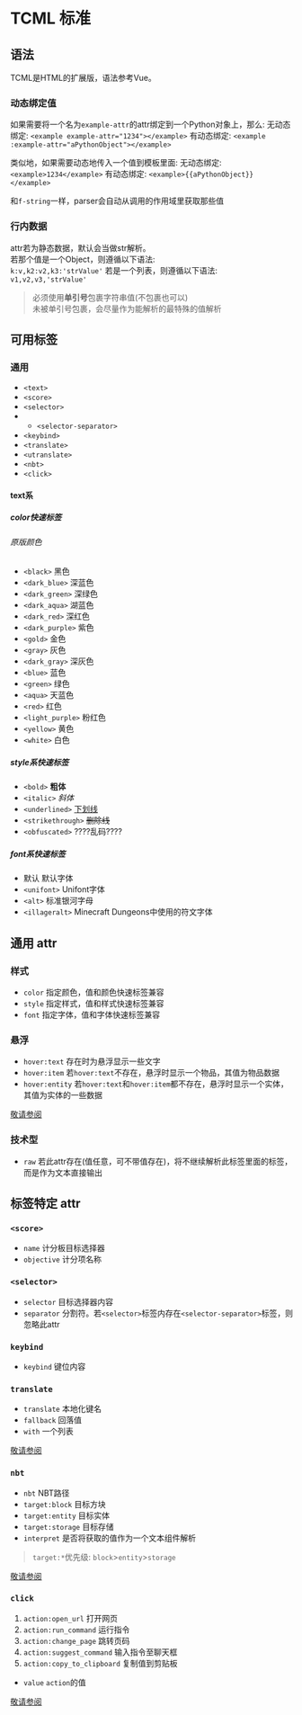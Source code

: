 # TCML 标准

## 语法

TCML是HTML的扩展版，语法参考Vue。

### 动态绑定值

如果需要将一个名为`example-attr`的attr绑定到一个Python对象上，那么:
无动态绑定: `<example example-attr="1234"></example>`
有动态绑定: `<example :example-attr="aPythonObject"></example>`

类似地，如果需要动态地传入一个值到模板里面:
无动态绑定: `<example>1234</example>`
有动态绑定: `<example>{{aPythonObject}}</example>`

和`f-string`一样，parser会自动从调用的作用域里获取那些值

### 行内数据

attr若为静态数据，默认会当做str解析。  
若那个值是一个Object，则遵循以下语法:  
`k:v,k2:v2,k3:'strValue'` 
若是一个列表，则遵循以下语法:  
`v1,v2,v3,'strValue'`

> 必须使用**单引号**包裹字符串值(不包裹也可以)  
> 未被单引号包裹，会尽量作为能解析的最特殊的值解析

## 可用标签

### 通用

- `<text>`
- `<score>`
- `<selector>`
- - `<selector-separator>`
- `<keybind>`
- `<translate>`
- `<utranslate>`
- `<nbt>`
- `<click>`

#### text系

##### color快速标签

###### 原版颜色

- `<black>` 黑色  
- `<dark_blue>` 深蓝色  
- `<dark_green>` 深绿色  
- `<dark_aqua>` 湖蓝色  
- `<dark_red>` 深红色  
- `<dark_purple>` 紫色  
- `<gold>` 金色  
- `<gray>` 灰色  
- `<dark_gray>` 深灰色  
- `<blue>` 蓝色  
- `<green>` 绿色  
- `<aqua>` 天蓝色  
- `<red>` 红色  
- `<light_purple>` 粉红色  
- `<yellow>` 黄色  
- `<white>` 白色

##### style系快速标签

- `<bold>` **粗体**
- `<italic>` *斜体*
- `<underlined>` <u>下划线</u>
- `<strikethrough>` ~~删除线~~
- `<obfuscated>` ????乱码????

##### font系快速标签

- 默认 默认字体
- `<unifont>` Unifont字体
- `<alt>` 标准银河字母
- `<illageralt>` Minecraft Dungeons中使用的符文字体

## 通用 attr

### 样式

- `color` 指定颜色，值和颜色快速标签兼容
- `style` 指定样式，值和样式快速标签兼容
- `font` 指定字体，值和字体快速标签兼容

### 悬浮

- `hover:text` 存在时为悬浮显示一些文字
- `hover:item` 若`hover:text`不存在，悬浮时显示一个物品，其值为物品数据
- `hover:entity` 若`hover:text`和`hover:item`都不存在，悬浮时显示一个实体，其值为实体的一些数据
  
[敬请参阅](https://zh.minecraft.wiki/w/Tutorial:%E6%96%87%E6%9C%AC%E7%BB%84%E4%BB%B6#%E6%82%AC%E5%81%9C%E4%BA%8B%E4%BB%B6%EF%BC%9AhoverEvent)

### 技术型

- `raw` 若此attr存在(值任意，可不带值存在)，将不继续解析此标签里面的标签，而是作为文本直接输出

## 标签特定 attr

### `<score>`

- `name` 计分板目标选择器
- `objective` 计分项名称

### `<selector>`

- `selector` 目标选择器内容
- `separator` 分割符。若`<selector>`标签内存在`<selector-separator>`标签，则忽略此attr

### `keybind`

- `keybind` 键位内容

### `translate`

- `translate` 本地化键名
- `fallback` 回落值
- `with` 一个列表

[敬请参阅](https://zh.minecraft.wiki/w/Tutorial:%E6%96%87%E6%9C%AC%E7%BB%84%E4%BB%B6#%E6%8C%89%E9%94%AE%E9%94%AE%E4%BD%8D%EF%BC%9Akeybind)

### `nbt`

- `nbt` NBT路径
- `target:block` 目标方块
- `target:entity` 目标实体
- `target:storage` 目标存储
- `interpret` 是否将获取的值作为一个文本组件解析

> `target:*`优先级: `block`>`entity`>`storage`

[敬请参阅](https://zh.minecraft.wiki/w/Tutorial:%E6%96%87%E6%9C%AC%E7%BB%84%E4%BB%B6#NBT%E6%A0%87%E7%AD%BE%E7%9A%84%E5%80%BC%EF%BC%9Anbt)

### `click`

1. `action:open_url` 打开网页
2. `action:run_command` 运行指令
3. `action:change_page` 跳转页码
4. `action:suggest_command` 输入指令至聊天框
5. `action:copy_to_clipboard` 复制值到剪贴板
- `value` `action`的值

[敬请参阅](https://zh.minecraft.wiki/w/Tutorial:%E6%96%87%E6%9C%AC%E7%BB%84%E4%BB%B6#%E7%82%B9%E5%87%BB%E4%BA%8B%E4%BB%B6%EF%BC%9AclickEvent)
